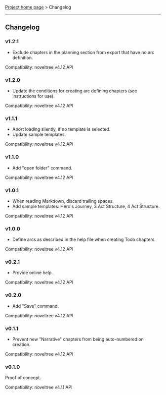 [Project home page](index) > Changelog

------------------------------------------------------------------------

## Changelog


### v1.2.1

- Exclude chapters in the planning section from export that have no arc definition.

Compatibility: noveltree v4.12 API

### v1.2.0 

- Update the conditions for creating arc defining chapters (see instructions for use).

Compatibility: noveltree v4.12 API

### v1.1.1 

- Abort loading silently, if no template is selected.
- Update sample templates.

Compatibility: noveltree v4.12 API

### v1.1.0 

- Add "open folder" command.

Compatibility: noveltree v4.12 API

### v1.0.1 

- When reading Markdown, discard trailing spaces.
- Add sample templates: Hero's Journey, 3 Act Structure, 4 Act Structure.

Compatibility: noveltree v4.12 API

### v1.0.0 

- Define arcs as described in the help file when creating Todo chapters.

Compatibility: noveltree v4.12 API

### v0.2.1 

- Provide online help.

Compatibility: noveltree v4.12 API

### v0.2.0 

- Add "Save" command.

Compatibility: noveltree v4.12 API

### v0.1.1 

- Prevent new "Narrative" chapters from being auto-numbered on creation.

Compatibility: noveltree v4.12 API

### v0.1.0 

Proof of concept. 

Compatibility: noveltree v4.11 API
